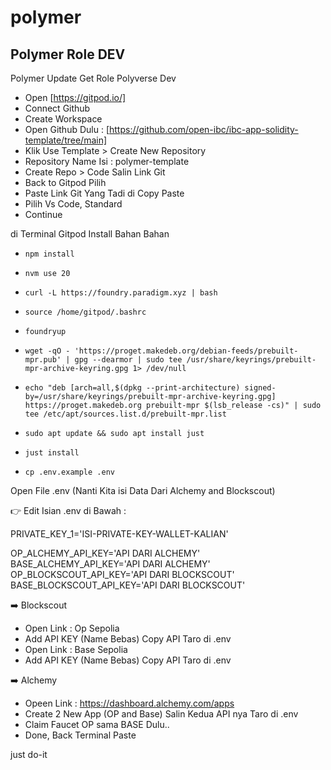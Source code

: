 # polymer
## Polymer Role DEV

Polymer Update Get Role Polyverse Dev

- Open [https://gitpod.io/]
- Connect Github
- Create Workspace
- Open Github Dulu : [https://github.com/open-ibc/ibc-app-solidity-template/tree/main]
- Klik Use Template > Create New Repository
- Repository Name Isi : polymer-template
- Create Repo > Code Salin Link Git
- Back to Gitpod Pilih 
- Paste Link Git Yang Tadi di Copy Paste
- Pilih Vs Code, Standard
- Continue

di Terminal Gitpod Install Bahan Bahan

- `npm install`
- `nvm use 20`

- `curl -L https://foundry.paradigm.xyz | bash`
- `source /home/gitpod/.bashrc`
- `foundryup`

- `wget -qO - 'https://proget.makedeb.org/debian-feeds/prebuilt-mpr.pub' | gpg --dearmor | sudo tee /usr/share/keyrings/prebuilt-mpr-archive-keyring.gpg 1> /dev/null`
- `echo "deb [arch=all,$(dpkg --print-architecture) signed-by=/usr/share/keyrings/prebuilt-mpr-archive-keyring.gpg] https://proget.makedeb.org prebuilt-mpr $(lsb_release -cs)" | sudo tee /etc/apt/sources.list.d/prebuilt-mpr.list`
- `sudo apt update && sudo apt install just`
- `just install`

- `cp .env.example .env`

Open File .env (Nanti Kita isi Data Dari Alchemy and Blockscout)

👉 Edit Isian .env di Bawah :

PRIVATE_KEY_1='ISI-PRIVATE-KEY-WALLET-KALIAN'

OP_ALCHEMY_API_KEY='API DARI ALCHEMY'
BASE_ALCHEMY_API_KEY='API DARI ALCHEMY'
OP_BLOCKSCOUT_API_KEY='API DARI BLOCKSCOUT'
BASE_BLOCKSCOUT_API_KEY='API DARI BLOCKSCOUT'

➡️ Blockscout

- Open Link : Op Sepolia
- Add API KEY (Name Bebas) Copy API Taro di .env
- Open Link : Base Sepolia
- Add API KEY (Name Bebas) Copy API Taro di .env

➡️ Alchemy

- Opeen Link : https://dashboard.alchemy.com/apps
- Create 2 New App (OP and Base)
Salin Kedua API nya Taro di .env
- Claim Faucet OP sama BASE Dulu..
- Done, Back Terminal Paste

just do-it
